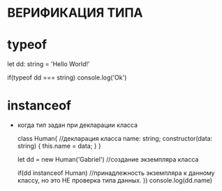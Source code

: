 # ВЕРИФИКАЦИЯ ТИПА
  
# typeof
  let dd: string = 'Hello World!'
  
  if(typeof dd === string)
   console.log('Ok')
  
  
  
# instanceof
- когда тип задан при декларации класса

  class Human{       //декларация класса
   name: string;
   constructor(data: string) {
     this.name = data;
   }
  }
  
  let dd = new Human('Gabriel')   //создание экземпляра класса
  
  if(dd instanceof Human)    //принадлежность экземпляра к данному классу, но это НЕ проверка типа данных. )) 
    console.log(dd.name)
   
   
